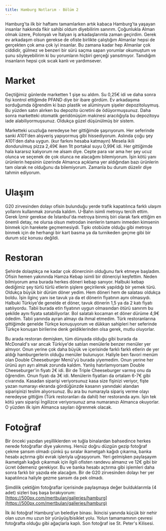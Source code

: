 ```yaml
---
title: Hamburg Notlarım - Bölüm 2
---
```


Hamburg'ta ilk bir haftamı tamamlarken artık kabaca Hamburg'ta yaşayan insanlar hakkında fikir sahibi oldum diyebilirim sanırım. Çoğunlukla Alman olmak üzere, Polonyalı ve İtalyan iş arkadaşlarımla zaman geçirdim. Gerek ev arkadaşım olsun gerekse de ofiste birlikte çalıştığım Almanlar hepsi de gerçekten çok ama çok iyi insanlar. Bu zamana kadar hep Almanlar çok ciddidir, gülmez ve benzeri bir sürü saçma sapan yorumlar okumuştum ve şunu söyleyebilirim ki bu yorumların hiçbiri gerçeği yansıtmıyor. Tanıdığım insanların hepsi çok sıcak kanlı ve yardımsever.

# Market

Geçtiğimiz günlerde marketten 1 şişe su aldım. Su 0,25€ idi ve daha sonra fişi kontrol ettiğimde PFAND diye bir ibare gördüm. Ev arkadaşıma sorduğumda öğrendim ki bazı plastik ve alüminyum şişeler depozitoluymuş. Bu yüzden satın alırken bu depozito ücretini de ödüyormuşsunuz. Daha sonra marketteki otomatik geridönüşüm makinesi aracılığıyla bu depozitoyu iade alabiliyormuşsunuz. Oldukça güzel düşünülmüş bir sistem.

Marketteki ucuzluğa neredeyse her gittiğimde şaşırıyorum. Her seferinde sanki A101'den alışveriş yapıyormuş gibi hissediyorum. Aslında çoğu şey A101'den daha uygun. (kur farkını hesaba katmayın) Mesela ikili dondurulmuş pizza 2,49€ iken 1lt portakal suyu 0,99€ idi. Her gittiğimde hala kararsız kalıyorum ne alsam diye. Cepte para var ama her şey ucuz olunca ve seçenek de çok olunca ne alacağımı bilemiyorum. İşin kötü yanı ürünlerin hepsinin üzerinde Almanca açıklama yer aldığından bazı ürünlerin tam olarak ne olduğunu da bilemiyorum. Zamanla bu durum düzelir diye tahmin ediyorum.

# Ulaşım

G20 zirvesinden dolayı ofisin bulunduğu yerde trafik kapatılınca farklı ulaşım yollarını kullanmak zorunda kaldım. U-Bahn isimli metroyu tercih ettim. Gerek İzmir gerekse de İstanbul'da metroya binmiş biri olarak fark ettiğim en önemli detay, ne olursa olsun metrodan inenlerin tamamı inmeden kimsenin binmek için harekete geçmemesiydi. Tıpkı otobüste olduğu gibi metroya binmek için de herhangi bir kart basma ya da turnikeden geçme gibi bir durum söz konusu değildi.

# Restoran

Şehirde dolaştıkça ne kadar çok dönercinin olduğunu fark etmeye başladım. Ofisin hemen yakınında Hamza Kebap isimli bir dönerciyi keşfettim. Neden bilmiyorum ama burada herkes döneri kebap sanıyor. Halbuki kebap dediğimiz şey türlü türlü etlerin şişlere geçirilerek yapıldığı bir yemek türü. Oldukça büyük bir dürüm döner yedim. Hem döneri hem de salatası oldukça boldu. İşin ilginç yanı ise tavuk ya da et dönerin fiyatının aynı olmasıydı. Halbuki Türkiye'de genelde et döner, tavuk dönerin 1,5 ya da 2 katı fiyatı satılıyordu. Tabii burada etin fiyatının uygun olmasından ötürü sanırım bu şekilde aynı fiyata satabiliyorlar. Bol salatalı kocaman et döner dürüme 4,9€ ödedim. Tabii yanında ayran almayı da ihmal etmedim. Türk restoranlarına gittiğimde genelde Türkçe konuşuyorum ve dükkan sahipleri her seferinde Türkçe konuşan birilerine denk geldiklerinden olsa gerek, mutlu oluyorlar. 

Bu arada restoran demişken, tüm dünyada olduğu gibi burada da McDonald's var ancak Türkiye'de satılan menülerle benzer menüler yer almıyor. Onun yerine çok daha büyük ve içerisinde farklı farklı etlerin de yer aldığı hamburgerlerin olduğu menüler bulunuyor. Haliyle ben favori menüm olan Double Cheeseburger Menü'yü burada yiyemedim. Onun yerine her ürünü ayrı ayrı almak zorunda kaldım. Yanlış hatırlamıyorsam Double Cheeseburger'in fiyatı 2€ idi. Bir de Triple Cheeseburger varmış onu da öğrendim. Onun fiyatı da 3€ idi. Menülerin fiyatları da ortalam 6-7€ gibi civarında. Kasadan siparişi veriyorsunuz kasa size fişinizi veriyor, fişte yazan numarayı ekranda gördüğünzde kasanın yanındaki alandan siparişinizi teslim alıyorsunuz. Bu ara bu numarayla sipariş verme olayı neredeyse gittiğim (Türk restoranları da dahil) her restoranda aynı. İşin tek kötü yanı siparişi İngilizce veriyorsunuz ama numaranızı Almanca okuyorlar. O yüzden ilk işim Almanca sayıları öğrenmek olacak.

# Fotoğraf

Bir önceki yazıdan yeşilliklerden ve tuğla binalardan bahsedince herkes nerede fotoğraflar diye yakınmış. Henüz doğru düzgün gezip fotoğraf çekme şansım olmadı çünkü şu sıralar ikametgah kağıdı çıkarma, banka hesabı açtırma gibi evrak işleriyla uğraşıyorum. Yeri gelmişken paylaşayım ikametgah kağıdı çıkarmak için ilgili ofisten randevu almanız ve 12€ gibi bir ücret ödemeniz gerekiyor. Bu ve banka hesabı açtırma gibi işlemleri daha sonra farklı bir yazıda ele alacağım. Bir de G20 zirvesinden dolayı her yer kapatılınca haliyle gezme şansım da pek olmadı.

Şimdilik çektiğim fotoğraflar içerisinde paylaşmaya değer bulduklarımla (4 adet) sizleri baş başa bırakıyorum: [https://500px.com/mertbulan/galleries/hamburg](https://500px.com/mertbulan/galleries/hamburg)

İlk iki fotoğraf Hamburg'un belediye binası. İkincisi yanında küçük bir nehir olan uzun mu uzun bir yürüyüş/bisiklet yolu. Yolun tamamamının çevresi fotoğrafta olduğu gibi ağaçlarla kaplı. Son fotoğraf ise St. Peter's Kilisesi.